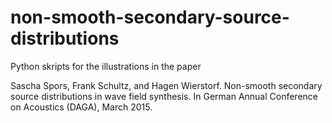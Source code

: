 # non-smooth-secondary-source-distributions

Python skripts for the illustrations in the paper

Sascha Spors, Frank Schultz, and Hagen Wierstorf. Non-smooth secondary source 
distributions in wave 
field synthesis. In German Annual Conference on Acoustics 
(DAGA), March 2015.